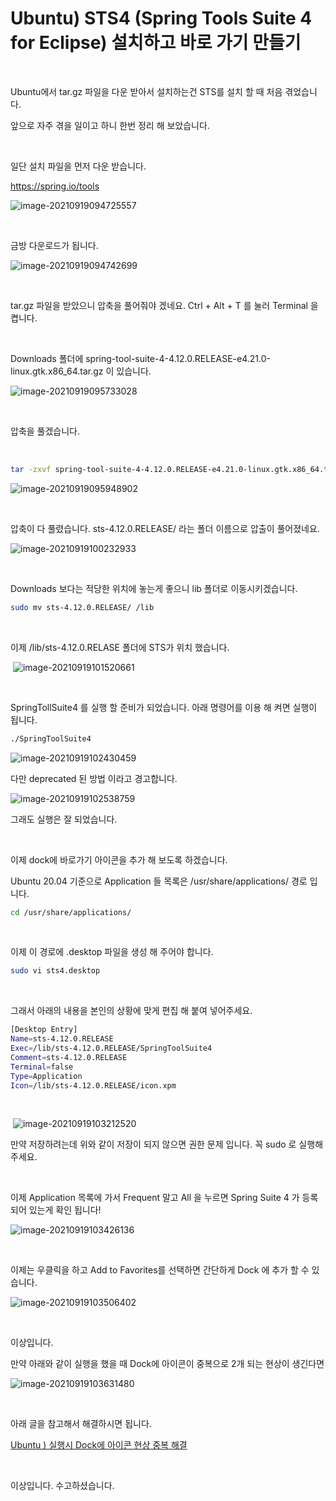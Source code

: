 # Ubuntu) STS4 (Spring Tools Suite 4 for Eclipse) 설치하고 바로 가기 만들기

​		

Ubuntu에서 tar.gz 파일을 다운 받아서 설치하는건 STS를 설치 할 때 처음 겪었습니다. 

앞으로 자주 겪을 일이고 하니 한번 정리 해 보았습니다.

​		

일단 설치 파일을 먼저 다운 받습니다.	

https://spring.io/tools

![image-20210919094725557](https://raw.githubusercontent.com/Shane-Park/markdownBlog/master/OS/linux/ubuntu/sts.assets/image-20210919094725557.webp)

​			

금방 다운로드가 됩니다.

![image-20210919094742699](https://raw.githubusercontent.com/Shane-Park/markdownBlog/master/OS/linux/ubuntu/sts.assets/image-20210919094742699.webp)

​	

tar.gz 파일을 받았으니 압축을 풀어줘야 겠네요. Ctrl + Alt + T 를 눌러 Terminal 을 켭니다.	

​	

Downloads 폴더에 spring-tool-suite-4-4.12.0.RELEASE-e4.21.0-linux.gtk.x86_64.tar.gz 이 있습니다.

![image-20210919095733028](https://raw.githubusercontent.com/Shane-Park/markdownBlog/master/OS/linux/ubuntu/sts.assets/image-20210919095733028.webp)	

​		

압축을 풀겠습니다. 

​		

```bash
tar -zxvf spring-tool-suite-4-4.12.0.RELEASE-e4.21.0-linux.gtk.x86_64.tar.gz
```

![image-20210919095948902](https://raw.githubusercontent.com/Shane-Park/markdownBlog/master/OS/linux/ubuntu/sts.assets/image-20210919095948902.webp)

​	

압축이 다 풀렸습니다. sts-4.12.0.RELEASE/ 라는 폴더 이름으로 압출이 풀어졌네요.

![image-20210919100232933](https://raw.githubusercontent.com/Shane-Park/markdownBlog/master/OS/linux/ubuntu/sts.assets/image-20210919100232933.webp)

​	

Downloads 보다는 적당한 위치에 놓는게 좋으니 lib 폴더로 이동시키겠습니다.

```bash
sudo mv sts-4.12.0.RELEASE/ /lib
```

​			

이제 /lib/sts-4.12.0.RELASE 폴더에 STS가 위치 했습니다.

​	![image-20210919101520661](https://raw.githubusercontent.com/Shane-Park/markdownBlog/master/OS/linux/ubuntu/sts.assets/image-20210919101520661.webp)

​	

SpringTollSuite4 를 실행 할 준비가 되었습니다. 아래 명령어를 이용 해 켜면 실행이 됩니다.

```bash
./SpringToolSuite4
```

![image-20210919102430459](https://raw.githubusercontent.com/Shane-Park/markdownBlog/master/OS/linux/ubuntu/sts.assets/image-20210919102430459.webp)

다만 deprecated 된 방법 이라고 경고합니다.

![image-20210919102538759](https://raw.githubusercontent.com/Shane-Park/markdownBlog/master/OS/linux/ubuntu/sts.assets/image-20210919102538759.webp)

그래도 실행은 잘 되었습니다.

​	

이제 dock에 바로가기 아이콘을 추가 해 보도록 하겠습니다.

Ubuntu 20.04 기준으로 Application 들 목록은 /usr/share/applications/ 경로 입니다.

```bash
cd /usr/share/applications/
```

​	

이제 이 경로에 .desktop 파일을 생성 해 주어야 합니다.

```bash
sudo vi sts4.desktop
```

​	

그래서 아래의 내용을 본인의 상황에 맞게 편집 해 붙여 넣어주세요.

```bash
[Desktop Entry]
Name=sts-4.12.0.RELEASE
Exec=/lib/sts-4.12.0.RELEASE/SpringToolSuite4
Comment=sts-4.12.0.RELEASE
Terminal=false
Type=Application
Icon=/lib/sts-4.12.0.RELEASE/icon.xpm
```

​		

​	![image-20210919103212520](https://raw.githubusercontent.com/Shane-Park/markdownBlog/master/OS/linux/ubuntu/sts.assets/image-20210919103212520.webp)

만약 저장하려는데 위와 같이 저장이 되지 않으면 권한 문제 입니다. 꼭 sudo 로 실행해주세요.

​		

이제 Application 목록에 가서 Frequent 말고 All 을 누르면 Spring Suite 4 가 등록 되어 있는게 확인 됩니다!

![image-20210919103426136](https://raw.githubusercontent.com/Shane-Park/markdownBlog/master/OS/linux/ubuntu/sts.assets/image-20210919103426136.webp)

​	

이제는 우클릭을 하고 Add to Favorites를 선택하면 간단하게 Dock 에 추가 할 수 있습니다.

![image-20210919103506402](https://raw.githubusercontent.com/Shane-Park/markdownBlog/master/OS/linux/ubuntu/sts.assets/image-20210919103506402.webp)

​	

이상입니다.

만약 아래와 같이 실행을 했을 때 Dock에 아이콘이 중복으로 2개 되는 현상이 생긴다면

![image-20210919103631480](https://raw.githubusercontent.com/Shane-Park/markdownBlog/master/OS/linux/ubuntu/sts.assets/image-20210919103631480.webp)

​	

아래 글을 참고해서 해결하시면 됩니다.

[Ubuntu ) 실행시 Dock에 아이콘 현상 중복 해결](https://shanepark.tistory.com/235)

​	

이상입니다. 수고하셨습니다.